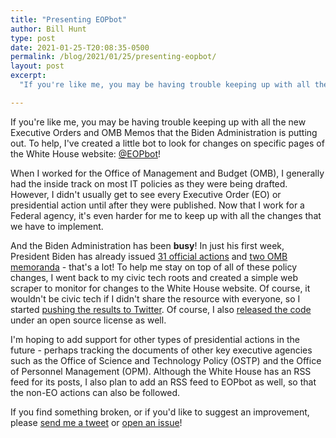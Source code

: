 ```yaml
---
title: "Presenting EOPbot"
author: Bill Hunt
type: post
date: 2021-01-25-T20:08:35-0500
permalink: /blog/2021/01/25/presenting-eopbot/
layout: post
excerpt:
  "If you're like me, you may be having trouble keeping up with all the new Executive Orders and OMB Memos that the Biden Administration is putting out.  To help, I've created a little bot to look for changes on specific pages of the White House website: @EOPbot!"

---
```


If you're like me, you may be having trouble keeping up with all the new Executive Orders and OMB Memos that the Biden Administration is putting out.  To help, I've created a little bot to look for changes on specific pages of the White House website: [@EOPbot](https://twitter.com/EOPbot)!

When I worked for the Office of Management and Budget (OMB), I generally had the inside track on most IT policies as they were being drafted. However, I didn't usually get to see every Executive Order (EO) or presidential action until after they were published. Now that I work for a Federal agency, it's even harder for me to keep up with all the changes that we have to implement.

And the Biden Administration has been **busy**! In just his first week, President Biden has already issued [31 official actions](https://www.whitehouse.gov/briefing-room/presidential-actions/) and [two OMB memoranda](https://www.whitehouse.gov/omb/information-for-agencies/memoranda/) - that's a lot! To help me stay on top of all of these policy changes, I went back to my civic tech roots and created a simple web scraper to monitor for changes to the White House website. Of course, it wouldn't be civic tech if I didn't share the resource with everyone, so I started [pushing the results to Twitter](https://twitter.com/EOPbot). Of course, I also [released the code](https://github.com/krusynth/EOPBot) under an open source license as well.

I'm hoping to add support for other types of presidential actions in the future - perhaps tracking the documents of other key executive agencies such as the
Office of Science and Technology Policy (OSTP) and the Office of Personnel Management (OPM). Although the White House has an RSS feed for its posts, I also plan to add an RSS feed to EOPbot as well, so that the non-EO actions can also be followed.

If you find something broken, or if you'd like to suggest an improvement, please [send me a tweet](https://twitter.com/krusynth) or [open an issue](https://github.com/krusynth/EOPBot/issues)!